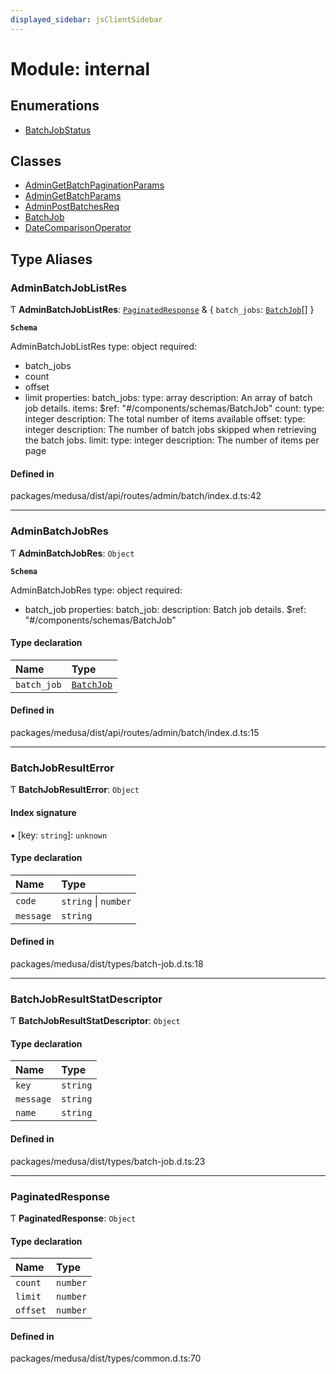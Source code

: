 ```yaml
---
displayed_sidebar: jsClientSidebar
---
```


# Module: internal

## Enumerations

- [BatchJobStatus](../enums/internal-2.BatchJobStatus.md)

## Classes

- [AdminGetBatchPaginationParams](../classes/internal-2.AdminGetBatchPaginationParams.md)
- [AdminGetBatchParams](../classes/internal-2.AdminGetBatchParams.md)
- [AdminPostBatchesReq](../classes/internal-2.AdminPostBatchesReq.md)
- [BatchJob](../classes/internal-2.BatchJob.md)
- [DateComparisonOperator](../classes/internal-2.DateComparisonOperator.md)

## Type Aliases

### AdminBatchJobListRes

Ƭ **AdminBatchJobListRes**: [`PaginatedResponse`](internal-2.md#paginatedresponse) & { `batch_jobs`: [`BatchJob`](../classes/internal-2.BatchJob.md)[]  }

**`Schema`**

AdminBatchJobListRes
type: object
required:
  - batch_jobs
  - count
  - offset
  - limit
properties:
  batch_jobs:
     type: array
     description: An array of batch job details.
     items:
       $ref: "#/components/schemas/BatchJob"
  count:
     type: integer
     description: The total number of items available
  offset:
     type: integer
     description: The number of batch jobs skipped when retrieving the batch jobs.
  limit:
     type: integer
     description: The number of items per page

#### Defined in

packages/medusa/dist/api/routes/admin/batch/index.d.ts:42

___

### AdminBatchJobRes

Ƭ **AdminBatchJobRes**: `Object`

**`Schema`**

AdminBatchJobRes
type: object
required:
  - batch_job
properties:
  batch_job:
    description: Batch job details.
    $ref: "#/components/schemas/BatchJob"

#### Type declaration

| Name | Type |
| :------ | :------ |
| `batch_job` | [`BatchJob`](../classes/internal-2.BatchJob.md) |

#### Defined in

packages/medusa/dist/api/routes/admin/batch/index.d.ts:15

___

### BatchJobResultError

Ƭ **BatchJobResultError**: `Object`

#### Index signature

▪ [key: `string`]: `unknown`

#### Type declaration

| Name | Type |
| :------ | :------ |
| `code` | `string` \| `number` |
| `message` | `string` |

#### Defined in

packages/medusa/dist/types/batch-job.d.ts:18

___

### BatchJobResultStatDescriptor

Ƭ **BatchJobResultStatDescriptor**: `Object`

#### Type declaration

| Name | Type |
| :------ | :------ |
| `key` | `string` |
| `message` | `string` |
| `name` | `string` |

#### Defined in

packages/medusa/dist/types/batch-job.d.ts:23

___

### PaginatedResponse

Ƭ **PaginatedResponse**: `Object`

#### Type declaration

| Name | Type |
| :------ | :------ |
| `count` | `number` |
| `limit` | `number` |
| `offset` | `number` |

#### Defined in

packages/medusa/dist/types/common.d.ts:70
